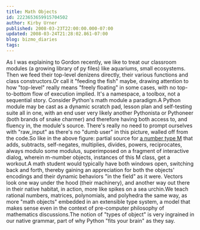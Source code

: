 ```yaml
---
title: Math Objects
id: 2223653659915704502
author: Kirby Urner
published: 2008-03-23T22:00:00.000-07:00
updated: 2008-03-24T21:28:02.861-07:00
blog: bizmo_diaries
tags: 
---
```


[](https://blogger.googleusercontent.com/img/b/R29vZ2xl/AVvXsEjjMGuespILeU6vi01kxjjhNpjzwaQe_q43bsEIruHuA4zhM0kl11IvEtPPwNTKVsDhpf6namtZJ3LlsZoUGhCjAcQNJ2TsVQWqRYabqUjhLd8o8vMi_qU9AdQLW9jdK2FwAInO/s1600-h/mod_numbs.jpg)As I was explaining to Gordon recently, we like to treat our classroom modules (a growing library of py files) like aquariums, small ecosystems. Then we feed their top-level denizens directly, their various functions and class constructors.Or call it "feeding the fish" maybe, drawing attention to how "top-level" really means "freely floating" in some cases, with no top-to-bottom flow of execution implied.  It's a namespace, a toolbox, not a sequential story.  Consider Python's math module a paradigm.A Python module may be cast as a dynamic scratch pad, lesson plan and self-testing suite all in one, with an end user very likely another Pythonista or Pythoneer (both brands of snake charmer) and therefore having both access to, and fluency in, the module's source. There's really no need to prompt ourselves with "raw_input" as there's no "dumb user" in this picture, walled off from the code.So like in the above figure: partial source for [a number type M](http://mathforum.org/kb/thread.jspa?threadID=1716626&tstart=0) that adds, subtracts, self-negates, multiplies, divides, powers, reciprocates, always modulo some modulus, superimposed on a fragment of interactive dialog, wherein m-number objects, instances of this M class, get a workout.A math student would typically have both windows open, switching back and forth, thereby gaining an appreciation for both the objects' encodings and their dynamic behaviors "in the field" as it were.  Vectors look one way under the hood (their machinery), and another way out there in their native habitat, in action, more like spikes on a sea urchin.We teach rational numbers, matrices, polynomials, and polyhedra the same way, as more "math objects" embedded in an extensible type system, a model that makes sense even in the context of pre-computer philosophy of mathematics discussions.The notion of "types of object" is very ingrained in our native grammar, part of why Python "fits your brain" as they say.
